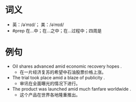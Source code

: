 # 词义
- 英：/əˈmɪd/； 美：/əˈmɪd/
- #prep 在…中；在…之中；在…过程中；四周是
# 例句
- Oil shares advanced amid economic recovery hopes .
	- 在一片经济复苏的希望中石油股票价格上涨。
- The trial took place amid a blaze of publicity .
	- 审讯在全面曝光的情况下进行。
- The product was launched amid much fanfare worldwide .
	- 这个产品在世界各地隆重推出。
